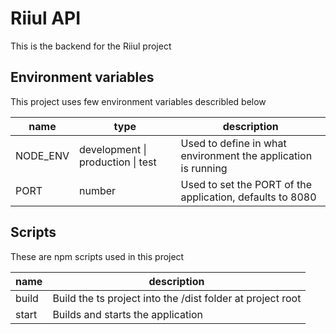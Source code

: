 # Riiul API

This is the backend for the Riiul project

## Environment variables

This project uses few environment variables describled below

| name | type | description |
|---|---|---|
| NODE_ENV | development \| production \| test  | Used to define in what environment the application is running
| PORT | number | Used to set the PORT of the application, defaults to 8080

## Scripts

These are npm scripts used in this project

| name | description |
|---|---|
| build | Build the ts project into the /dist folder at project root
| start | Builds and starts the application
